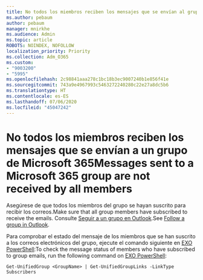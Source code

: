 ```yaml
---
title: No todos los miembros reciben los mensajes que se envían al grupo de Microsoft 365
ms.author: pebaum
author: pebaum
manager: mnirkhe
ms.audience: Admin
ms.topic: article
ROBOTS: NOINDEX, NOFOLLOW
localization_priority: Priority
ms.collection: Adm_O365
ms.custom:
- "9003200"
- "5995"
ms.openlocfilehash: 2c98841aaa278c1bc18b3ec9007240b1e856f41e
ms.sourcegitcommit: 743a9e4967993c5463272240280c22e27a8dc5b6
ms.translationtype: HT
ms.contentlocale: es-ES
ms.lasthandoff: 07/06/2020
ms.locfileid: "45047242"
---
```

# <a name="messages-sent-to-a-microsoft-365-group-are-not-received-by-all-members"></a><span data-ttu-id="68b1d-102">No todos los miembros reciben los mensajes que se envían a un grupo de Microsoft 365</span><span class="sxs-lookup"><span data-stu-id="68b1d-102">Messages sent to a Microsoft 365 group are not received by all members</span></span>

<span data-ttu-id="68b1d-103">Asegúrese de que todos los miembros del grupo se hayan suscrito para recibir los correos.</span><span class="sxs-lookup"><span data-stu-id="68b1d-103">Make sure that all group members have subscribed to receive the emails.</span></span> <span data-ttu-id="68b1d-104">Consulte [Seguir a un grupo en Outlook](https://support.microsoft.com/office/e147fc19-f548-4cd2-834f-80c6235b7c36).</span><span class="sxs-lookup"><span data-stu-id="68b1d-104">See [Follow a group in Outlook](https://support.microsoft.com/office/e147fc19-f548-4cd2-834f-80c6235b7c36).</span></span>  

<span data-ttu-id="68b1d-105">Para comprobar el estado del mensaje de los miembros que se han suscrito a los correos electrónicos del grupo, ejecute el comando siguiente en [EXO PowerShell](https://docs.microsoft.com/powershell/exchange/connect-to-exchange-online-powershell?view=exchange-ps):</span><span class="sxs-lookup"><span data-stu-id="68b1d-105">To check the message status of members who have subscribed to group emails, run the following command on [EXO PowerShell](https://docs.microsoft.com/powershell/exchange/connect-to-exchange-online-powershell?view=exchange-ps):</span></span>

`Get-UnifiedGroup <GroupName> | Get-UnifiedGroupLinks -LinkType Subscribers`